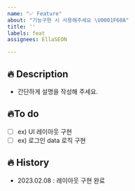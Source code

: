 ```yaml
---
name: "✅ Feature"
about: "기능구현 시 사용해주세요 \U0001F60A"
title: ''
labels: feat
assignees: EllaSEON

---
```


## 🔥 Description
- 간단하게 설명을 작성해 주세요.

## 🔥To do
- [ ] ex) UI 레이아웃 구현
- [ ] ex) 로그인 data 로직 구현

## 🔥 History
- 2023.02.08 : 레이아웃 구현 완료
